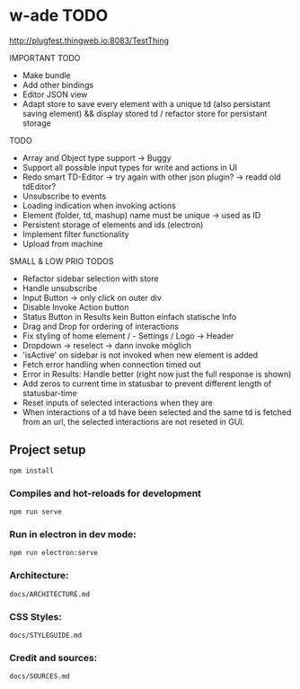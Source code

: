# w-ade TODO
http://plugfest.thingweb.io:8083/TestThing

IMPORTANT TODO
- Make bundle
- Add other bindings
- Editor JSON view
- Adapt store to save every element with a unique td (also persistant saving element) && display stored td / refactor store for persistant storage

TODO 
- Array and Object type support -> Buggy
- Support all possible input types for write and actions in UI 
- Redo smart TD-Editor -> try again with other json plugin? -> readd old tdEditor? 
- Unsubscribe to events
- Loading indication when invoking actions
- Element (folder, td, mashup) name must be unique -> used as ID
- Persistent storage of elements and ids (electron)
- Implement filter functionality
- Upload from machine

SMALL & LOW PRIO TODOS 
- Refactor sidebar selection with store
- Handle unsubscribe
- Input Button -> only click on outer div 
- Disable Invoke Action button 
- Status Button in Results kein Button einfach statische Info 
- Drag and Drop for ordering of interactions
- Fix styling of home element / - Settings / Logo -> Header
- Dropdown -> reselect -> dann invoke möglich
- 'isActive' on sidebar is not invoked when new element is added
- Fetch error handling when connection timed out
- Error in Results: Handle better (right now just the full response is shown)
- Add zeros to current time in statusbar to prevent different length of statusbar-time
- Reset inputs of selected interactions when they are 
- When interactions of a td have been selected and the same td is fetched from an url, the selected interactions are not reseted in GUI.

## Project setup
```
npm install
```

### Compiles and hot-reloads for development
```
npm run serve
```

### Run in electron in dev mode: 
```
npm run electron:serve
```

### Architecture:
    docs/ARCHITECTURE.md

### CSS Styles:
    docs/STYLEGUIDE.md

### Credit and sources: 
    docs/SOURCES.md